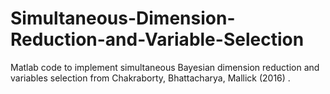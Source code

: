 # Simultaneous-Dimension-Reduction-and-Variable-Selection
Matlab code to implement simultaneous Bayesian dimension reduction and variables selection from Chakraborty, Bhattacharya, Mallick (2016)
. 
